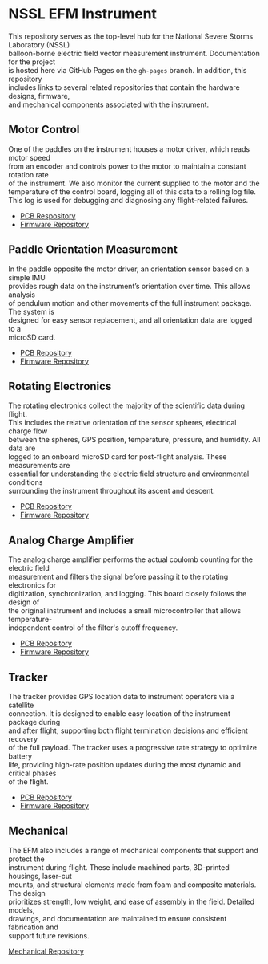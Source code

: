 # NSSL EFM Instrument

This repository serves as the top-level hub for the National Severe Storms Laboratory (NSSL)  
balloon-borne electric field vector measurement instrument. Documentation for the project  
is hosted here via GitHub Pages on the `gh-pages` branch. In addition, this repository  
includes links to several related repositories that contain the hardware designs, firmware,  
and mechanical components associated with the instrument.

## Motor Control
One of the paddles on the instrument houses a motor driver, which reads motor speed  
from an encoder and controls power to the motor to maintain a constant rotation rate  
of the instrument. We also monitor the current supplied to the motor and the  
temperature of the control board, logging all of this data to a rolling log file.  
This log is used for debugging and diagnosing any flight-related failures.

* [PCB Respository](https://github.com/LeemanGeophysicalLLC/NSSL_EFM_Motor_Control_PCB)
* [Firmware Repository](https://github.com/LeemanGeophysicalLLC/NSSL_EFM_Motor_Control_Firmware) 

## Paddle Orientation Measurement
In the paddle opposite the motor driver, an orientation sensor based on a simple IMU  
provides rough data on the instrument’s orientation over time. This allows analysis  
of pendulum motion and other movements of the full instrument package. The system is  
designed for easy sensor replacement, and all orientation data are logged to a  
microSD card.

* [PCB Repository](https://github.com/LeemanGeophysicalLLC/NSSL_EFM_Orientation_PCB)
* [Firmware Repository](https://github.com/LeemanGeophysicalLLC/NSSL_EFM_Orientation_Firmware)

## Rotating Electronics
The rotating electronics collect the majority of the scientific data during flight.  
This includes the relative orientation of the sensor spheres, electrical charge flow  
between the spheres, GPS position, temperature, pressure, and humidity. All data are  
logged to an onboard microSD card for post-flight analysis. These measurements are  
essential for understanding the electric field structure and environmental conditions  
surrounding the instrument throughout its ascent and descent.

* [PCB Repository](https://github.com/LeemanGeophysicalLLC/NSSL_EFM_Rotating_PCB)
* [Firmware Repository](https://github.com/LeemanGeophysicalLLC/NSSL_EFM_Rotating_Firmware)

## Analog Charge Amplifier
The analog charge amplifier performs the actual coulomb counting for the electric field  
measurement and filters the signal before passing it to the rotating electronics for  
digitization, synchronization, and logging. This board closely follows the design of  
the original instrument and includes a small microcontroller that allows temperature-  
independent control of the filter's cutoff frequency.

* [PCB Repository](https://github.com/LeemanGeophysicalLLC/NSSL_EFM_Analog_PCB)
* [Firmware Repository](https://github.com/LeemanGeophysicalLLC/NSSL_EFM_Analog_Firmware)

## Tracker
The tracker provides GPS location data to instrument operators via a satellite  
connection. It is designed to enable easy location of the instrument package during  
and after flight, supporting both flight termination decisions and efficient recovery  
of the full payload. The tracker uses a progressive rate strategy to optimize battery  
life, providing high-rate position updates during the most dynamic and critical phases  
of the flight.

* [PCB Repository](https://github.com/LeemanGeophysicalLLC/NSSL_EFM_Tracker_PCB)
* [Firmware Repository](https://github.com/LeemanGeophysicalLLC/NSSL_EFM_Tracker_Firmware)

## Mechanical
The EFM also includes a range of mechanical components that support and protect the  
instrument during flight. These include machined parts, 3D-printed housings, laser-cut  
mounts, and structural elements made from foam and composite materials. The design  
prioritizes strength, low weight, and ease of assembly in the field. Detailed models,  
drawings, and documentation are maintained to ensure consistent fabrication and  
support future revisions.

[Mechanical Repository](https://github.com/LeemanGeophysicalLLC/NSSL_EFM_Mechanical)
